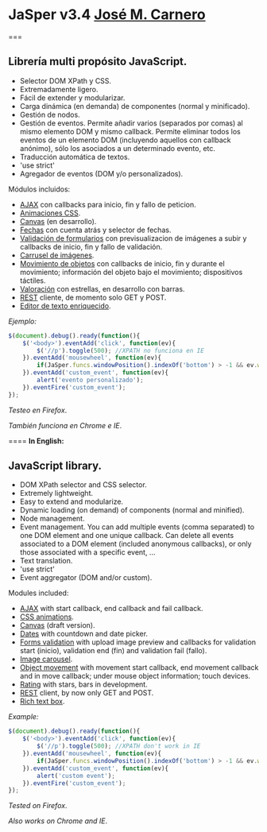 # JaSper v3.4 [José M. Carnero](http://sargazos.net)
===

## Librería multi propósito JavaScript.

- Selector DOM XPath y CSS.
- Extremadamente ligero.
- Fácil de extender y modularizar.
- Carga dinámica (en demanda) de componentes (normal y minificado).
- Gestión de nodos.
- Gestión de eventos. Permite añadir varios (separados por comas) al mismo elemento DOM y mismo callback. Permite eliminar todos los eventos de un elemento DOM (incluyendo aquellos con callback anónimo), sólo los asociados a un determinado evento, etc.
- Traducción automática de textos.
- 'use strict'
- Agregador de eventos (DOM y/o personalizados).

Módulos incluidos:

- [AJAX](JaSper_ajax.js) con callbacks para inicio, fin y fallo de peticion.
- [Animaciones CSS](JaSper_anim.js).
- [Canvas](JaSper_canvas.js) (en desarrollo).
- [Fechas](JaSper_datetime.js) con cuenta atrás y selector de fechas.
- [Validación de formularios](JaSper_formazo.js) con previsualizacion de imágenes a subir y callbacks de inicio, fin y fallo de validación.
- [Carrusel de imágenes](JaSper_lightbox.js).
- [Movimiento de objetos](JaSper_move.js) con callbacks de inicio, fin y durante el movimiento; información del objeto bajo el movimiento; dispositivos táctiles.
- [Valoración](JaSper_rating.js) con estrellas, en desarrollo con barras.
- [REST](JaSper_rest.js) cliente, de momento solo GET y POST.
- [Editor de texto enriquecido](JaSper_rtb.js).

*Ejemplo:*
```javascript
$(document).debug().ready(function(){
	$('<body>').eventAdd('click', function(ev){
		$('//p').toggle(500); //XPATH no funciona en IE
	}).eventAdd('mousewheel', function(ev){
		if(JaSper.funcs.windowPosition().indexOf('bottom') > -1 && ev.wheelDelta == -3) alert('fin de página');
	}).eventAdd('custom_event', function(ev){
		alert('evento personalizado');
	}).eventFire('custom_event');
});
```

_Testeo en Firefox_.

_También funciona en Chrome e IE_.

====
**In English:**

## JavaScript library.

- DOM XPath selector and CSS selector.
- Extremely lightweight.
- Easy to extend and modularize.
- Dynamic loading (on demand) of components (normal and minified).
- Node management.
- Event management. You can add multiple events (comma separated) to one DOM element and one unique callback. Can delete all events associated to a DOM element (included anonymous callbacks), or only those associated with a specific event, ...
- Text translation.
- 'use strict'
- Event aggregator (DOM and/or custom).

Modules included:

- [AJAX](JaSper_ajax.js) with start callback, end callback and fail callback.
- [CSS animations](JaSper_anim.js).
- [Canvas](JaSper_canvas.js) (draft version).
- [Dates](JaSper_datetime.js) with countdown and date picker.
- [Forms validation](JaSper_formazo.js) with upload image preview and callbacks for validation start (inicio), validation end (fin) and validation fail (fallo).
- [Image carousel](JaSper_lightbox.js).
- [Object movement](JaSper_move.js) with movement start callback, end movement callback and in move callback; under mouse object information; touch devices.
- [Rating](JaSper_rating.js) with stars, bars in development.
- [REST](JaSper_rest.js) client, by now only GET and POST.
- [Rich text box](JaSper_rtb.js).

*Example:*
```javascript
$(document).debug().ready(function(){
	$('<body>').eventAdd('click', function(ev){
		$('//p').toggle(500); //XPATH don't work in IE
	}).eventAdd('mousewheel', function(ev){
		if(JaSper.funcs.windowPosition().indexOf('bottom') > -1 && ev.wheelDelta == -3) alert('end of page');
	}).eventAdd('custom_event', function(ev){
		alert('custom event');
	}).eventFire('custom_event');
});
```

_Tested on Firefox_.

_Also works on Chrome and IE_.
